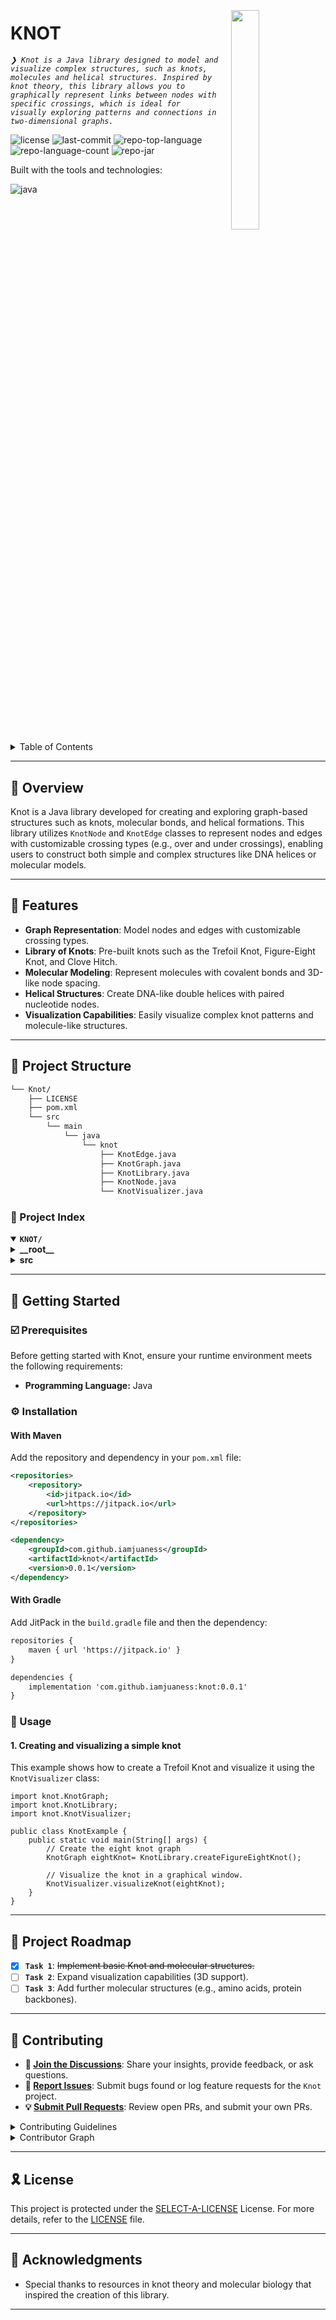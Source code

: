 <div align="left" style="position: relative;">
<img src="https://img.icons8.com/external-tal-revivo-regular-tal-revivo/96/external-readme-is-a-easy-to-build-a-developer-hub-that-adapts-to-the-user-logo-regular-tal-revivo.png" align="right" width="30%" style="margin: -20px 0 0 20px;">
<h1>KNOT</h1>
<p align="left">
	<em><code>❯ Knot is a Java library designed to model and visualize complex structures, such as knots, molecules and helical structures. Inspired by knot theory, this library allows you to graphically represent links between nodes with specific crossings, which is ideal for visually exploring patterns and connections in two-dimensional graphs.</code></em>
</p>
<p align="left">
	<img src="https://img.shields.io/github/license/iamjuaness/Knot?style=flat-square&logo=opensourceinitiative&logoColor=white&color=09f79f" alt="license">
	<img src="https://img.shields.io/github/last-commit/iamjuaness/Knot?style=flat-square&logo=git&logoColor=white&color=09f79f" alt="last-commit">
	<img src="https://img.shields.io/github/languages/top/iamjuaness/Knot?style=flat-square&color=09f79f" alt="repo-top-language">
	<img src="https://img.shields.io/github/languages/count/iamjuaness/Knot?style=flat-square&color=09f79f" alt="repo-language-count">
	<img src="https://jitpack.io/v/iamjuaness/Knot.svg" alt="repo-jar">
</p>
<p align="left">Built with the tools and technologies:</p>
<p align="left">
	<img src="https://img.shields.io/badge/java-%23ED8B00.svg?style=flat-square&logo=openjdk&logoColor=white" alt="java">
</p>
</div>
<br clear="right">

<details><summary>Table of Contents</summary>

- [📍 Overview](#-overview)
- [👾 Features](#-features)
- [📁 Project Structure](#-project-structure)
  - [📂 Project Index](#-project-index)
- [🚀 Getting Started](#-getting-started)
  - [☑️ Prerequisites](#-prerequisites)
  - [⚙️ Installation](#-installation)
  - [🤖 Usage](#🤖-usage)
  - [🧪 Testing](#🧪-testing)
- [📌 Project Roadmap](#-project-roadmap)
- [🔰 Contributing](#-contributing)
- [🎗 License](#-license)
- [🙌 Acknowledgments](#-acknowledgments)

</details>
<hr>

## 📍 Overview

Knot is a Java library developed for creating and exploring graph-based structures such as knots, molecular bonds, and helical formations. This library utilizes `KnotNode` and `KnotEdge` classes to represent nodes and edges with customizable crossing types (e.g., over and under crossings), enabling users to construct both simple and complex structures like DNA helices or molecular models.

---

## 👾 Features

- **Graph Representation**: Model nodes and edges with customizable crossing types.
- **Library of Knots**: Pre-built knots such as the Trefoil Knot, Figure-Eight Knot, and Clove Hitch.
- **Molecular Modeling**: Represent molecules with covalent bonds and 3D-like node spacing.
- **Helical Structures**: Create DNA-like double helices with paired nucleotide nodes.
- **Visualization Capabilities**: Easily visualize complex knot patterns and molecule-like structures.

---

## 📁 Project Structure

```sh
└── Knot/
    ├── LICENSE
    ├── pom.xml
    └── src
        └── main
            └── java
                └── knot
                    ├── KnotEdge.java
                    ├── KnotGraph.java
                    ├── KnotLibrary.java
                    ├── KnotNode.java
                    └── KnotVisualizer.java
```


### 📂 Project Index
<details open>
	<summary><b><code>KNOT/</code></b></summary>
	<details> <!-- __root__ Submodule -->
		<summary><b>__root__</b></summary>
		<blockquote>
			<table>
			</table>
		</blockquote>
	</details>
	<details> <!-- src Submodule -->
		<summary><b>src</b></summary>
		<blockquote>
			<details>
				<summary><b>main</b></summary>
				<blockquote>
					<details>
						<summary><b>java</b></summary>
						<blockquote>
							<details>
								<summary><b>knot</b></summary>
								<blockquote>
									<table>
									<tr>
										<td><b><a href='https://github.com/iamjuaness/Knot/blob/master/src/main/java/knot/KnotVisualizer.java'>KnotVisualizer.java</a></b></td>
										<td><code>❯ REPLACE-ME</code></td>
									</tr>
									<tr>
										<td><b><a href='https://github.com/iamjuaness/Knot/blob/master/src/main/java/knot/KnotGraph.java'>KnotGraph.java</a></b></td>
										<td><code>❯ REPLACE-ME</code></td>
									</tr>
									<tr>
										<td><b><a href='https://github.com/iamjuaness/Knot/blob/master/src/main/java/knot/KnotLibrary.java'>KnotLibrary.java</a></b></td>
										<td><code>❯ REPLACE-ME</code></td>
									</tr>
									<tr>
										<td><b><a href='https://github.com/iamjuaness/Knot/blob/master/src/main/java/knot/KnotEdge.java'>KnotEdge.java</a></b></td>
										<td><code>❯ REPLACE-ME</code></td>
									</tr>
									<tr>
										<td><b><a href='https://github.com/iamjuaness/Knot/blob/master/src/main/java/knot/KnotNode.java'>KnotNode.java</a></b></td>
										<td><code>❯ REPLACE-ME</code></td>
									</tr>
									</table>
								</blockquote>
							</details>
						</blockquote>
					</details>
				</blockquote>
			</details>
		</blockquote>
	</details>
</details>

---
## 🚀 Getting Started

### ☑️ Prerequisites

Before getting started with Knot, ensure your runtime environment meets the following requirements:

- **Programming Language:** Java


### ⚙️ Installation

#### With Maven

Add the repository and dependency in your `pom.xml` file:

````xml
<repositories>
    <repository>
        <id>jitpack.io</id>
        <url>https://jitpack.io</url>
    </repository>
</repositories>

<dependency>
    <groupId>com.github.iamjuaness</groupId>
    <artifactId>knot</artifactId>
    <version>0.0.1</version>
</dependency>
````
#### With Gradle

Add JitPack in the `build.gradle` file and then the dependency:

````xml
repositories {
    maven { url 'https://jitpack.io' }
}

dependencies {
    implementation 'com.github.iamjuaness:knot:0.0.1'
}
````



### 🤖 Usage
#### 1. Creating and visualizing a simple knot

This example shows how to create a Trefoil Knot and visualize it using the `KnotVisualizer` class:

````class
import knot.KnotGraph;
import knot.KnotLibrary;
import knot.KnotVisualizer;

public class KnotExample {
    public static void main(String[] args) {
        // Create the eight knot graph
        KnotGraph eightKnot= KnotLibrary.createFigureEightKnot();

        // Visualize the knot in a graphical window.
        KnotVisualizer.visualizeKnot(eightKnot);
    }
}
````

---
## 📌 Project Roadmap

- [X] **`Task 1`**: <strike>Implement basic Knot and molecular structures.</strike>
- [ ] **`Task 2`**: Expand visualization capabilities (3D support).
- [ ] **`Task 3`**: Add further molecular structures (e.g., amino acids, protein backbones).

---

## 🔰 Contributing

- **💬 [Join the Discussions](https://github.com/iamjuaness/Knot/discussions)**: Share your insights, provide feedback, or ask questions.
- **🐛 [Report Issues](https://github.com/iamjuaness/Knot/issues)**: Submit bugs found or log feature requests for the `Knot` project.
- **💡 [Submit Pull Requests](https://github.com/iamjuaness/Knot/blob/main/CONTRIBUTING.md)**: Review open PRs, and submit your own PRs.

<details closed>
<summary>Contributing Guidelines</summary>

1. **Fork the Repository**: Start by forking the project repository to your github account.
2. **Clone Locally**: Clone the forked repository to your local machine using a git client.
   ```sh
   git clone https://github.com/iamjuaness/Knot
   ```
3. **Create a New Branch**: Always work on a new branch, giving it a descriptive name.
   ```sh
   git checkout -b new-feature-x
   ```
4. **Make Your Changes**: Develop and test your changes locally.
5. **Commit Your Changes**: Commit with a clear message describing your updates.
   ```sh
   git commit -m 'Implemented new feature x.'
   ```
6. **Push to github**: Push the changes to your forked repository.
   ```sh
   git push origin new-feature-x
   ```
7. **Submit a Pull Request**: Create a PR against the original project repository. Clearly describe the changes and their motivations.
8. **Review**: Once your PR is reviewed and approved, it will be merged into the main branch. Congratulations on your contribution!
</details>

<details closed>
<summary>Contributor Graph</summary>
<br>
<p align="left">
   <a href="https://github.com{/iamjuaness/Knot/}graphs/contributors">
      <img src="https://contrib.rocks/image?repo=iamjuaness/Knot">
   </a>
</p>
</details>

---

## 🎗 License

This project is protected under the [SELECT-A-LICENSE](https://choosealicense.com/licenses/mit/) License. For more details, refer to the [LICENSE](https://github.com/iamjuaness/knot/blob/master/LICENSE) file.

---

## 🙌 Acknowledgments

- Special thanks to resources in knot theory and molecular biology that inspired the creation of this library.

---
